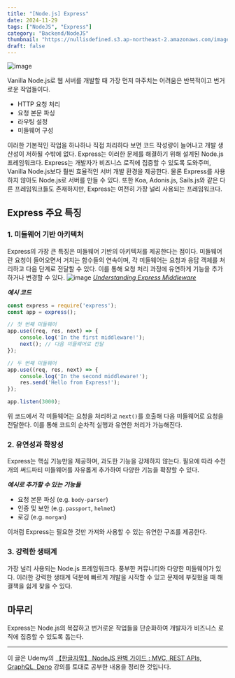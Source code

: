 ```yaml
---
title: "[Node.js] Express"
date: 2024-11-29
tags: ["NodeJS", "Express"]
category: "Backend/NodeJS"
thumbnail: "https://nullisdefined.s3.ap-northeast-2.amazonaws.com/images/03a5a0480e31b580ab7f4657cbf8066d.png"
draft: false
---
```


![image](https://nullisdefined.s3.ap-northeast-2.amazonaws.com/images/03a5a0480e31b580ab7f4657cbf8066d.png)

Vanilla Node.js로 웹 서버를 개발할 때 가장 먼저 마주치는 어려움은 반복적이고 번거로운 작업들이다.

- HTTP 요청 처리
- 요청 본문 파싱
- 라우팅 설정
- 미들웨어 구성

이러한 기본적인 작업을 하나하나 직접 처리하다 보면 코드 작성량이 늘어나고 개발 생산성이 저하될 수밖에 없다.
Express는 이러한 문제를 해결하기 위해 설계된 Node.js 프레임워크다. Express는 개발자가 비즈니스 로직에 집중할 수 있도록 도와주며, Vanilla Node.js보다 훨씬 효율적인 서버 개발 환경을 제공한다.
물론 Express를 사용하지 않아도 Node.js로 서버를 만들 수 있다. 또한 Koa, Adonis.js, Sails.js와 같은 다른 프레임워크들도 존재하지만, Express는 여전히 가장 널리 사용되는 프레임워크다.

## Express 주요 특징
### 1. 미들웨어 기반 아키텍처
Express의 가장 큰 특징은 미들웨어 기반의 아키텍처를 제공한다는 점이다.
미들웨어란 요청이 들어오면서 거치는 함수들의 연속이며, 각 미들웨어는 요청과 응답 객체를 처리하고 다음 단계로 전달할 수 있다. 이를 통해 요청 처리 과정에 유연하게 기능을 추가하거나 변경할 수 있다.
![image](https://nullisdefined.s3.ap-northeast-2.amazonaws.com/images/ffa384154a9e0cd737c708445f612b30.png)
*[Understanding Express Middleware](https://dev.to/ghvstcode/understanding-express-middleware-a-beginners-guide-g73)*

***예시 코드***
```js
const express = require('express');
const app = express();

// 첫 번째 미들웨어
app.use((req, res, next) => {
    console.log('In the first middleware!');
    next(); // 다음 미들웨어로 전달
});

// 두 번째 미들웨어
app.use((req, res, next) => {
    console.log('In the second middleware!');
    res.send('Hello from Express!');
});

app.listen(3000);
```
위 코드에서 각 미들웨어는 요청을 처리하고 `next()`를 호출해 다음 미들웨어로 요청을 전달한다. 이를 통해 코드의 순차적 실행과 유연한 처리가 가능해진다.

### 2. 유연성과 확장성
Express는 핵심 기능만을 제공하며, 과도한 기능을 강제하지 않는다. 필요에 따라 수천 개의 써드파티 미들웨어를 자유롭게 추가하여 다양한 기능을 확장할 수 있다.

***예시로 추가할 수 있는 기능들***
- 요청 본문 파싱 (e.g. `body-parser`)
- 인증 및 보안 (e.g. `passport`, `helmet`)
- 로깅 (e.g. `morgan`)

이처럼 Express는 필요한 것만 가져와 사용할 수 있는 유연한 구조를 제공한다.

### 3. 강력한 생태계
가장 널리 사용되는 Node.js 프레임워크다. 풍부한 커뮤니티와 다양한 미들웨어가 있다. 이러한 강력한 생태계 덕분에 빠르게 개발을 시작할 수 있고 문제에 부짖혔을 때 해결책을 쉽게 찾을 수 있다.

## 마무리
Express는 Node.js의 복잡하고 번거로운 작업들을 단순화하여 개발자가 비즈니스 로직에 집중할 수 있도록 돕는다.

---
이 글은 Udemy의 [【한글자막】 NodeJS 완벽 가이드 : MVC, REST APIs, GraphQL, Deno](https://www.udemy.com/course/nodejs-mvc-rest-apis-graphql-deno/) 강의를 토대로 공부한 내용을 정리한 것입니다.